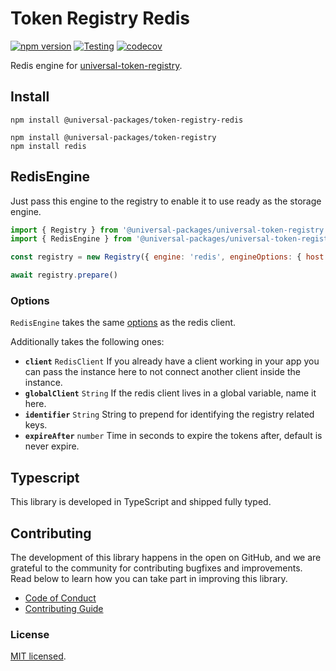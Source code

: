 # Token Registry Redis

[![npm version](https://badge.fury.io/js/@universal-packages%2Ftoken-registry-redis.svg)](https://www.npmjs.com/package/@universal-packages/token-registry-redis)
[![Testing](https://github.com/universal-packages/universal-token-registry-redis/actions/workflows/testing.yml/badge.svg)](https://github.com/universal-packages/universal-token-registry-redis/actions/workflows/testing.yml)
[![codecov](https://codecov.io/gh/universal-packages/universal-token-registry-redis/branch/main/graph/badge.svg?token=CXPJSN8IGL)](https://codecov.io/gh/universal-packages/universal-token-registry-redis)

Redis engine for [universal-token-registry](https://github.com/universal-packages/universal-token-registry).

## Install

```shell
npm install @universal-packages/token-registry-redis

npm install @universal-packages/token-registry
npm install redis
```

## RedisEngine

Just pass this engine to the registry to enable it to use ready as the storage engine.

```js
import { Registry } from '@universal-packages/universal-token-registry'
import { RedisEngine } from '@universal-packages/universal-token-registry-redis'

const registry = new Registry({ engine: 'redis', engineOptions: { host: 'localhost' } })

await registry.prepare()
```

### Options

`RedisEngine` takes the same [options](https://github.com/redis/node-redis/blob/master/docs/client-configuration.md) as the redis client.

Additionally takes the following ones:

- **`client`** `RedisClient`
  If you already have a client working in your app you can pass the instance here to not connect another client inside the instance.
- **`globalClient`** `String`
  If the redis client lives in a global variable, name it here.
- **`identifier`** `String`
  String to prepend for identifying the registry related keys.
- **`expireAfter`** `number`
  Time in seconds to expire the tokens after, default is never expire.

## Typescript

This library is developed in TypeScript and shipped fully typed.

## Contributing

The development of this library happens in the open on GitHub, and we are grateful to the community for contributing bugfixes and improvements. Read below to learn how you can take part in improving this library.

- [Code of Conduct](./CODE_OF_CONDUCT.md)
- [Contributing Guide](./CONTRIBUTING.md)

### License

[MIT licensed](./LICENSE).
